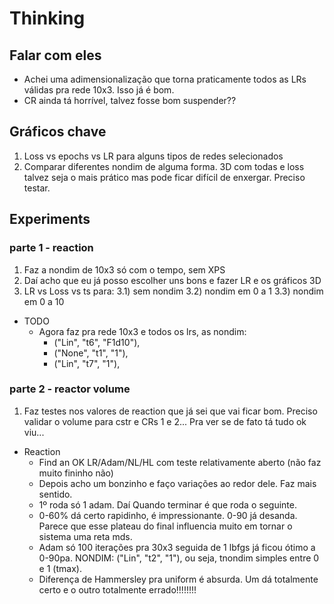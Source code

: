 # Thinking

## Falar com eles

- Achei uma adimensionalização que torna praticamente todos as LRs válidas pra rede 10x3. Isso já é bom.
- CR ainda tá horrível, talvez fosse bom suspender??

## Gráficos chave

1) Loss vs epochs vs LR para alguns tipos de redes selecionados
2) Comparar diferentes nondim de alguma forma. 3D com todas e loss talvez seja o mais prático mas pode ficar difícil de enxergar. Preciso testar.

## Experiments

### parte 1 - reaction

1) Faz a nondim de 10x3 só com o tempo, sem XPS
2) Daí acho que eu já posso escolher uns bons e fazer LR e os gráficos 3D
3) LR vs Loss vs ts para: 
  3.1) sem nondim
  3.2) nondim em 0 a 1
  3.3) nondim em 0 a 10

- TODO 
  - Agora faz pra rede 10x3 e todos os lrs, as nondim:
    - ("Lin", "t6", "F1d10"),
    - ("None", "t1", "1"), 
    - ("Lin", "t7", "1"),

### parte 2 - reactor volume

1) Faz testes nos valores de reaction que já sei que vai ficar bom. Preciso validar o volume para cstr e CRs 1 e 2... Pra ver se de fato tá tudo ok viu...

- Reaction
  - Find an OK LR/Adam/NL/HL com teste relativamente aberto (não faz muito fininho não)
  - Depois acho um bonzinho e faço variações ao redor dele. Faz mais sentido.
  - 1º roda só 1 adam. Daí Quando terminar é que roda o seguinte.
  - 0-60% dá certo rapidinho, é impressionante. 0-90 já desanda. Parece que esse plateau do final influencia muito em tornar o sistema uma reta mds.
  - Adam só 100 iterações pra 30x3 seguida de 1 lbfgs já ficou ótimo a 0-90pa. NONDIM: ("Lin", "t2", "1"), ou seja, tnondim simples entre 0 e 1 (tmax).
  - Diferença de Hammersley pra uniform é absurda. Um dá totalmente certo e o outro totalmente errado!!!!!!!!